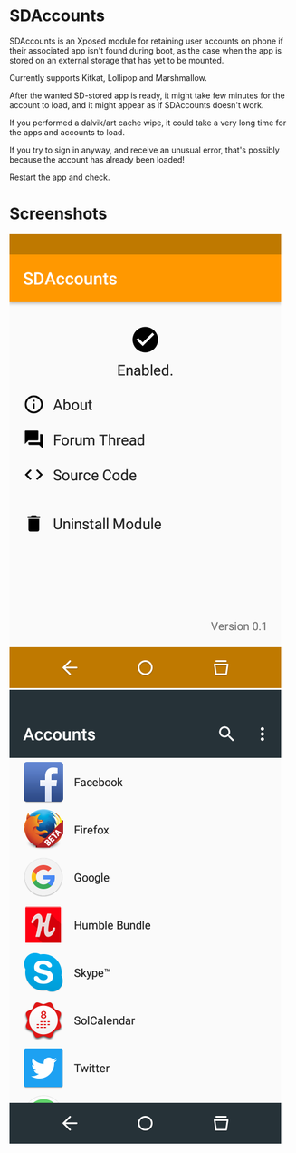 # SDAccounts
SDAccounts is an Xposed module for retaining user accounts on phone if their associated app isn't found during boot, as the case when the app is stored on an external storage that has yet to be mounted.

Currently supports Kitkat, Lollipop and Marshmallow.

After the wanted SD-stored app is ready, it might take few minutes for the account to load, and it might appear as if SDAccounts doesn't work.

If you performed a dalvik/art cache wipe, it could take a very long time for the apps and accounts to load.

If you try to sign in anyway, and receive an unusual error, that's possibly because the account has already been loaded!

Restart the app and check.

# Screenshots
![App Screenshot](/screenshot_app.png)
![Accounts Screenshot](/screenshot_accounts.png)